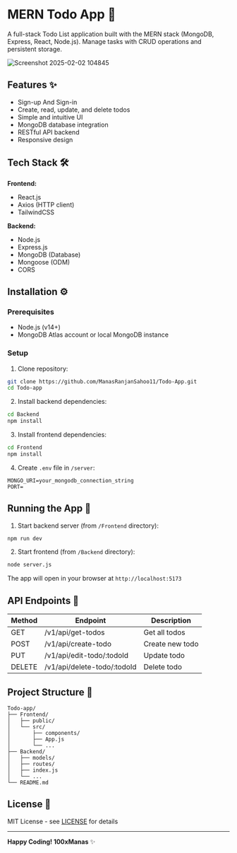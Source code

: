 # MERN Todo App 📝

A full-stack Todo List application built with the MERN stack (MongoDB, Express, React, Node.js). Manage tasks with CRUD operations and persistent storage.

![Screenshot 2025-02-02 104845](https://github.com/user-attachments/assets/e80894da-44a8-44a4-a848-4f6f34c07ad7)

## Features ✨
- Sign-up And Sign-in 
- Create, read, update, and delete todos
- Simple and intuitive UI
- MongoDB database integration
- RESTful API backend
- Responsive design

## Tech Stack 🛠️
**Frontend:**
- React.js
- Axios (HTTP client)
- TailwindCSS

**Backend:**
- Node.js
- Express.js
- MongoDB (Database)
- Mongoose (ODM)
- CORS

## Installation ⚙️

### Prerequisites
- Node.js (v14+)
- MongoDB Atlas account or local MongoDB instance

### Setup
1. Clone repository:
```bash
git clone https://github.com/ManasRanjanSahoo11/Todo-App.git
cd Todo-app
```

2. Install backend dependencies:
```bash
cd Backend
npm install
```

3. Install frontend dependencies:
```bash
cd Frontend
npm install
```

4. Create `.env` file in `/server`:
```env
MONGO_URI=your_mongodb_connection_string
PORT= 
```

## Running the App 🚀

1. Start backend server (from `/Frontend` directory):
```bash
npm run dev
```

2. Start frontend (from `/Backend` directory):
```bash
node server.js
```

The app will open in your browser at `http://localhost:5173`

## API Endpoints 🔗
| Method  | Endpoint                     | Description           |
|---------|------------------------------|-----------------------|
| GET     | /v1/api/get-todos            | Get all todos         |
| POST    | /v1/api/create-todo          | Create new todo       |
| PUT     | /v1/api/edit-todo/:todoId    | Update todo           |
| DELETE  | /v1/api/delete-todo/:todoId  | Delete todo           |

## Project Structure 📂
```
Todo-app/
├── Frontend/
│   ├── public/
│   └── src/
│       ├── components/
│       ├── App.js
│       └── ...
├── Backend/
│   ├── models/
│   ├── routes/
│   ├── index.js
│   └── ...
└── README.md
```

## License 📄
MIT License - see [LICENSE](LICENSE) for details

---

**Happy Coding! 100xManas** ✨
